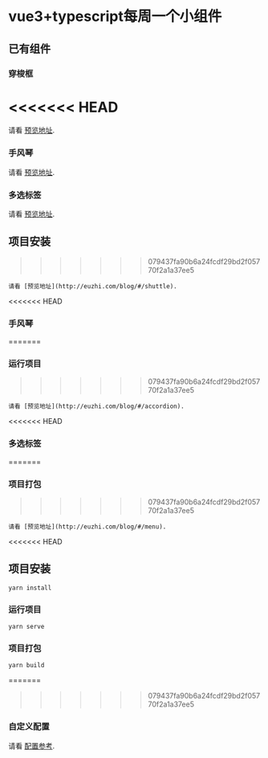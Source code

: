 # vue3+typescript每周一个小组件

## 已有组件


### 穿梭框
<<<<<<< HEAD
=======
请看 [预览地址](http://euzhi.com/blog/#/shuttle).

### 手风琴
请看 [预览地址](http://euzhi.com/blog/#/accordion).

### 多选标签
请看 [预览地址](http://euzhi.com/blog/#/menu).

## 项目安装
>>>>>>> 079437fa90b6a24fcdf29bd2f05770f2a1a37ee5
```
请看 [预览地址](http://euzhi.com/blog/#/shuttle).
```

<<<<<<< HEAD

### 手风琴
=======
### 运行项目
>>>>>>> 079437fa90b6a24fcdf29bd2f05770f2a1a37ee5
```
请看 [预览地址](http://euzhi.com/blog/#/accordion).
```

<<<<<<< HEAD

### 多选标签
=======
### 项目打包
>>>>>>> 079437fa90b6a24fcdf29bd2f05770f2a1a37ee5
```
请看 [预览地址](http://euzhi.com/blog/#/menu).
```

<<<<<<< HEAD

## 项目安装
```
yarn install
```

### 运行项目
```
yarn serve
```

### 项目打包
```
yarn build
```

=======
>>>>>>> 079437fa90b6a24fcdf29bd2f05770f2a1a37ee5
### 自定义配置
请看 [配置参考](https://cli.vuejs.org/config/).
